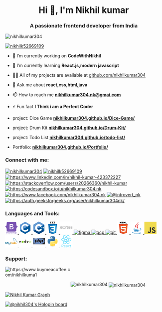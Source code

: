 <h1 align="center">Hi 👋, I'm Nikhil kumar</h1>
<h3 align="center">A passionate frontend developer from India</h3>

<p align="left"> <img src="https://komarev.com/ghpvc/?username=nikhilkumar304&label=Profile%20views&color=0e75b6&style=flat" alt="nikhilkumar304" /> </p>

<p align="left"> <a href="https://twitter.com/nikhilk52669109" target="blank"><img src="https://img.shields.io/twitter/follow/nikhilk52669109?logo=twitter&style=for-the-badge" alt="nikhilk52669109" /></a> </p>

- 🔭 I’m currently working on **CodeWithNikhil**

- 🌱 I’m currently learning **React.js,modern javascript**

- 👨‍💻 All of my projects are available at [github.com/nikhilkumar304](github.com/nikhilkumar304)

- 💬 Ask me about **react,css,html,java**

- 📫 How to reach me **nikhilkumar304.nk@gmai.com**

- ⚡ Fun fact **I Think i am a Perfect Coder**
- project: Dice Game **[nikhilkumar304.github.io/Dice-Game/](https://nikhilkumar304.github.io/Dice-Game/)**
- project: Drum Kit **[nikhilkumar304.github.io/Drum-Kit/](https://nikhilkumar304.github.io/Drum-Kit/)**
- project: Todo List **[nikhilkumar304.github.io/todo-list/](https://nikhilkumar304.github.io/todo-list/)**
- Portfolio: **[nikhilkumar304.github.io/Portfolio/](https://nikhilkumar304.github.io/Portfolio/)**

<h3 align="left">Connect with me:</h3>
<p align="left">
<a href="https://dev.to/nikhilkumar304" target="blank"><img align="center" src="https://raw.githubusercontent.com/rahuldkjain/github-profile-readme-generator/master/src/images/icons/Social/devto.svg" alt="nikhilkumar304" height="30" width="40" /></a>
<a href="https://twitter.com/nikhilk52669109" target="blank"><img align="center" src="https://raw.githubusercontent.com/rahuldkjain/github-profile-readme-generator/master/src/images/icons/Social/twitter.svg" alt="nikhilk52669109" height="30" width="40" /></a>
<a href="https://linkedin.com/in/https://www.linkedin.com/in/nikhil-kumar-423372227" target="blank"><img align="center" src="https://raw.githubusercontent.com/rahuldkjain/github-profile-readme-generator/master/src/images/icons/Social/linked-in-alt.svg" alt="https://www.linkedin.com/in/nikhil-kumar-423372227" height="30" width="40" /></a>
<a href="https://stackoverflow.com/users/https://stackoverflow.com/users/20266360/nikhil-kumar" target="blank"><img align="center" src="https://raw.githubusercontent.com/rahuldkjain/github-profile-readme-generator/master/src/images/icons/Social/stack-overflow.svg" alt="https://stackoverflow.com/users/20266360/nikhil-kumar" height="30" width="40" /></a>
<a href="https://codesandbox.com/https://codesandbox.io/u/nikhilkumar304.nk" target="blank"><img align="center" src="https://raw.githubusercontent.com/rahuldkjain/github-profile-readme-generator/master/src/images/icons/Social/codesandbox.svg" alt="https://codesandbox.io/u/nikhilkumar304.nk" height="30" width="40" /></a>
<a href="https://fb.com/https://www.facebook.com/nikhilkumar304.nk" target="blank"><img align="center" src="https://raw.githubusercontent.com/rahuldkjain/github-profile-readme-generator/master/src/images/icons/Social/facebook.svg" alt="https://www.facebook.com/nikhilkumar304.nk" height="30" width="40" /></a>
<a href="https://instagram.com/@introvert_nk" target="blank"><img align="center" src="https://raw.githubusercontent.com/rahuldkjain/github-profile-readme-generator/master/src/images/icons/Social/instagram.svg" alt="@introvert_nk" height="30" width="40" /></a>
<a href="https://auth.geeksforgeeks.org/user/https://auth.geeksforgeeks.org/user/nikhilkumar304nk/" target="blank"><img align="center" src="https://raw.githubusercontent.com/rahuldkjain/github-profile-readme-generator/master/src/images/icons/Social/geeks-for-geeks.svg" alt="https://auth.geeksforgeeks.org/user/nikhilkumar304nk/" height="30" width="40" /></a>
</p>

<h3 align="left">Languages and Tools:</h3>
<p align="left"> <a href="https://getbootstrap.com" target="_blank" rel="noreferrer"> <img src="https://raw.githubusercontent.com/devicons/devicon/master/icons/bootstrap/bootstrap-plain-wordmark.svg" alt="bootstrap" width="40" height="40"/> </a> <a href="https://www.cprogramming.com/" target="_blank" rel="noreferrer"> <img src="https://raw.githubusercontent.com/devicons/devicon/master/icons/c/c-original.svg" alt="c" width="40" height="40"/> </a> <a href="https://www.w3schools.com/cpp/" target="_blank" rel="noreferrer"> <img src="https://raw.githubusercontent.com/devicons/devicon/master/icons/cplusplus/cplusplus-original.svg" alt="cplusplus" width="40" height="40"/> </a> <a href="https://www.w3schools.com/css/" target="_blank" rel="noreferrer"> <img src="https://raw.githubusercontent.com/devicons/devicon/master/icons/css3/css3-original-wordmark.svg" alt="css3" width="40" height="40"/> </a> <a href="https://expressjs.com" target="_blank" rel="noreferrer"> <img src="https://raw.githubusercontent.com/devicons/devicon/master/icons/express/express-original-wordmark.svg" alt="express" width="40" height="40"/> </a> <a href="https://www.figma.com/" target="_blank" rel="noreferrer"> <img src="https://www.vectorlogo.zone/logos/figma/figma-icon.svg" alt="figma" width="40" height="40"/> </a> <a href="https://cloud.google.com" target="_blank" rel="noreferrer"> <img src="https://www.vectorlogo.zone/logos/google_cloud/google_cloud-icon.svg" alt="gcp" width="40" height="40"/> </a> <a href="https://git-scm.com/" target="_blank" rel="noreferrer"> <img src="https://www.vectorlogo.zone/logos/git-scm/git-scm-icon.svg" alt="git" width="40" height="40"/> </a> <a href="https://www.w3.org/html/" target="_blank" rel="noreferrer"> <img src="https://raw.githubusercontent.com/devicons/devicon/master/icons/html5/html5-original-wordmark.svg" alt="html5" width="40" height="40"/> </a> <a href="https://www.java.com" target="_blank" rel="noreferrer"> <img src="https://raw.githubusercontent.com/devicons/devicon/master/icons/java/java-original.svg" alt="java" width="40" height="40"/> </a> <a href="https://developer.mozilla.org/en-US/docs/Web/JavaScript" target="_blank" rel="noreferrer"> <img src="https://raw.githubusercontent.com/devicons/devicon/master/icons/javascript/javascript-original.svg" alt="javascript" width="40" height="40"/> </a> <a href="https://www.mysql.com/" target="_blank" rel="noreferrer"> <img src="https://raw.githubusercontent.com/devicons/devicon/master/icons/mysql/mysql-original-wordmark.svg" alt="mysql" width="40" height="40"/> </a> <a href="https://nodejs.org" target="_blank" rel="noreferrer"> <img src="https://raw.githubusercontent.com/devicons/devicon/master/icons/nodejs/nodejs-original-wordmark.svg" alt="nodejs" width="40" height="40"/> </a> <a href="https://www.php.net" target="_blank" rel="noreferrer"> <img src="https://raw.githubusercontent.com/devicons/devicon/master/icons/php/php-original.svg" alt="php" width="40" height="40"/> </a> <a href="https://www.python.org" target="_blank" rel="noreferrer"> <img src="https://raw.githubusercontent.com/devicons/devicon/master/icons/python/python-original.svg" alt="python" width="40" height="40"/> </a> <a href="https://reactjs.org/" target="_blank" rel="noreferrer"> <img src="https://raw.githubusercontent.com/devicons/devicon/master/icons/react/react-original-wordmark.svg" alt="react" width="40" height="40"/> </a> </p>

<h3 align="left">Support:</h3>
<p><a href="https://www.buymeacoffee.com/https://www.buymeacoffee.com/nikhilkuma1"> <img align="left" src="https://cdn.buymeacoffee.com/buttons/v2/default-yellow.png" height="50" width="210" alt="https://www.buymeacoffee.com/nikhilkuma1" /></a><br><br>
<p><img align="left" src="https://github-readme-stats.vercel.app/api/top-langs?username=nikhilkumar304&show_icons=true&locale=en&layout=compact" alt="nikhilkumar304" /></p><p>&nbsp;<img align="center" src="https://github-readme-stats.vercel.app/api?username=nikhilkumar304&show_icons=true&locale=en" alt="nikhilkumar304" /></p>

[![Nikhil Kumar Graph](https://activity-graph.herokuapp.com/graph?username=nikhilkumar304&theme=nord&area=true)](https://activity-graph.herokuapp.com/graph?username=nikhilkumar304&theme=nord&area=true)

[![@nikhil304's Holopin board](https://holopin.me/nikhil304)](https://holopin.io/@nikhil304)

